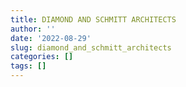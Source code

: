 ```yaml
---
title: DIAMOND AND SCHMITT ARCHITECTS
author: ''
date: '2022-08-29'
slug: diamond_and_schmitt_architects
categories: []
tags: []
---
```

